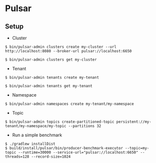 # Pulsar

## Setup    

* Cluster 
```
$ bin/pulsar-admin clusters create my-cluster --url http://localhost:8080 --broker-url pulsar://localhost:6650
```
```
$ bin/pulsar-admin clusters get my-cluster
```

* Tenant

```
$ bin/pulsar-admin tenants create my-tenant
```

```
$ bin/pulsar-admin tenants get my-tenant
```


* Namespace

```
$ bin/pulsar-admin namespaces create my-tenant/my-namespace
```

* Topic

```
$ bin/pulsar-admin topics create-partitioned-topic persistent://my-tenant/my-namespace/my-topic --partitions 32
```

* Run a simple benchmark
```
$ ./gradlew installDist
$ build/install/pulsar/bin/producer-benchmark-executor --topic=my-topic --runtime=30000 --service-url="pulsar://localhost:6650" --threads=128 --record-size=1024
```
